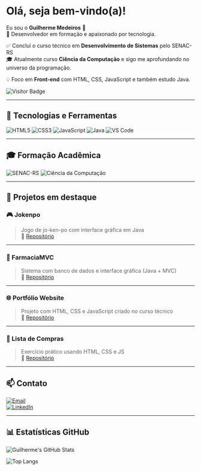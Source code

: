 # Olá, seja bem-vindo(a)!

Eu sou o **Guilherme Medeiros** 🧠  
🎯 Desenvolvedor em formação e apaixonado por tecnologia.

✅ Concluí o curso técnico em **Desenvolvimento de Sistemas** pelo SENAC-RS  
🎓 Atualmente curso **Ciência da Computação** e sigo me aprofundando no universo da programação.

💡 Foco em **Front-end** com HTML, CSS, JavaScript e também estudo Java.

![Visitor Badge](https://visitor-badge.laobi.icu/badge?page_id=bebshow2&title=Visitantes)

---

## 🚀 Tecnologias e Ferramentas

![HTML5](https://img.shields.io/badge/HTML-E34F26?style=for-the-badge&logo=html5&logoColor=white)
![CSS3](https://img.shields.io/badge/CSS-1572B6?style=for-the-badge&logo=css3&logoColor=white)
![JavaScript](https://img.shields.io/badge/JavaScript-F7DF1E?style=for-the-badge&logo=javascript&logoColor=black)
![Java](https://img.shields.io/badge/Java-007396?style=for-the-badge&logo=java&logoColor=white)
![VS Code](https://img.shields.io/badge/VS_Code-007ACC?style=for-the-badge&logo=visual-studio-code&logoColor=white)

---

## 🎓 Formação Acadêmica

![SENAC-RS](https://img.shields.io/badge/Curso%20T%C3%A9cnico%20em%20Desenvolvimento%20de%20Sistemas-SENAC-blue?style=flat-square)
![Ciência da Computação](https://img.shields.io/badge/Ci%C3%AAncia%20da%20Computa%C3%A7%C3%A3o-Em%20Andamento-green?style=flat-square)

---

## 📌 Projetos em destaque

### 🎮 Jokenpo
> Jogo de jo-ken-po com interface gráfica em Java  
🔗 [Repositório](https://github.com/bebshow2/Jokenpo)

---

### 🏥 FarmaciaMVC
> Sistema com banco de dados e interface gráfica (Java + MVC)  
🔗 [Repositório](https://github.com/bebshow2/FarmaciaMVC)

---

### 🌐 Portfólio Website
> Projeto com HTML, CSS e JavaScript criado no curso técnico  
🔗 [Repositório](https://github.com/bebshow2/Portf-lio-Website)

---

### 🛒 Lista de Compras
> Exercício prático usando HTML, CSS e JS  
🔗 [Repositório](https://github.com/bebshow2/ListaDeCompras)

---

## 📫 Contato

[![Email](https://img.shields.io/badge/Gmail-red?logo=gmail&logoColor=white)](mailto:g.cmedeiros@hotmail.com)  
[![LinkedIn](https://img.shields.io/badge/LinkedIn-blue?logo=linkedin&logoColor=white)](https://www.linkedin.com/in/guilherme-medeiros-ti/)

---

## 📊 Estatísticas GitHub

![Guilherme's GitHub Stats](https://github-readme-stats.vercel.app/api?username=bebshow2&show_icons=true&theme=radical)

![Top Langs](https://github-readme-stats.vercel.app/api/top-langs/?username=bebshow2&layout=compact&theme=radical)
